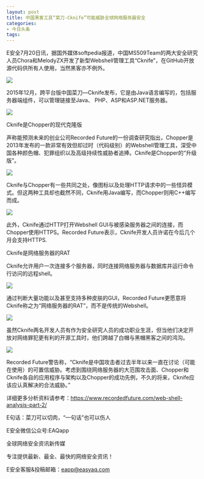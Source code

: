 ```yaml
---
layout: post
title: 中国黑客工具“菜刀-Cknife”可能威胁全球网络服务器安全
categories:
- 今日头条
tags:
---
```

E安全7月20日讯，据国外媒体softpedia报道，中国MS509Team的两大安全研究人员Chora和MelodyZX开发了新型Webshell管理工具“Cknife”，在GitHub开放源代码供所有人使用，当然黑客亦不例外。

![](http://p1.pstatp.com/large/ac7000186800c59a0b3)

2015年12月，跨平台版中国菜刀—Cknife发布，它是由Java语言编写的，包括服务器端组件，可以管理链接至Java、 PHP、ASP和ASP.NET服务器。

![](http://p3.pstatp.com/large/aa200078f2b33170490)

Cknife是Chopper的现代克隆版

声称能预测未来的创业公司Recorded Future的一份调查研究指出，Chopper是2013年发布的一款非常有效但却过时（代码级别）的Webshell管理工具，深受中国各种颜色帽、犯罪组织以及高级持续性威胁者追捧。Cknife是Chopper的“升级版”。

![](http://p3.pstatp.com/large/ac8000185bb9caf0bbd)

Cknife与Chopper有一些共同之处，像图标以及处理HTTP请求中的一些怪异模式。但这两种工具却也截然不同，Cknife用Java编写，而Chopper则用C++编写而成。

![](http://p1.pstatp.com/large/aa200078f2cbfce3933)

此外，Cknife通过HTTP打开Webshell GUI与被感染服务器之间的连接，而Chopper使用HTTPS。Recorded Future表示，Cknife开发人员许诺在今后几个月会支持HTTPS.

Cknife是网络服务器的RAT

Cknife允许用户一次连接多个服务器，同时连接网络服务器与数据库并运行命令行访问的远程shell。

![](http://p3.pstatp.com/large/ac7000186817374a239)

通过判断大量功能以及甚至支持多种皮肤的GUI，Recorded Future更愿意将Cknife称之为“网络服务器的RAT”，而不是传统的Webshell。

![](http://p3.pstatp.com/large/ac8000185ba01cae8ce)

虽然Cknife两名开发人员有作为安全研究人员的成功职业生涯，但当他们决定开放对网络罪犯更有利的开源工具时，他们跨越了白帽与黑帽黑客之间的鸿沟。

![](http://p3.pstatp.com/large/ac700018682dfde4e6f)

Recorded Future警告称，“Cknife是中国攻击者过去半年以来一直在讨论（可能在使用）的可置信威胁。考虑到围绕网络服务器的大范围攻击面、Chopper和Cknife各自的应用程序与架构以及Chopper的成功先例，不久的将来，Cknife应该应认真解决的合法威胁。”

详细更多分析资料请参考：https://www.recordedfuture.com/web-shell-analysis-part-2/

E句话：菜刀可以切肉，“一句话”也可以伤人

E安全微信公众号:EAQapp

全球网络安全资讯新传媒

专注提供最新、最全、最快的网络安全资讯！

E安全客服&投稿邮箱：eapp@easyaq.com